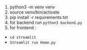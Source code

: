 1. python3 -m venv venv
2. source venv/bin/activate
3. pip install -r requirements.txt
3. for backend run ```python3 backend.py```
4. for frontend :
*   ```cd streamlit```
*   ```Streamlit run Home.py```